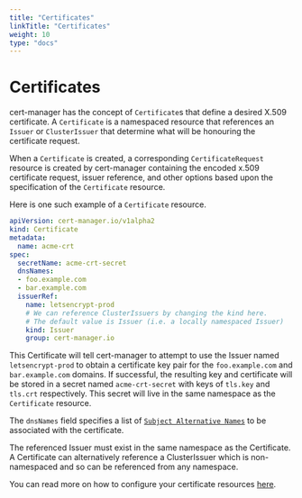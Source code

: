 ```yaml
---
title: "Certificates"
linkTitle: "Certificates"
weight: 10
type: "docs"
---
```


# Certificates

cert-manager has the concept of `Certificate`s that define a desired X.509
certificate. A `Certificate` is a namespaced resource that references an
`Issuer` or `ClusterIssuer` that determine what will be honouring the
certificate request.

When a `Certificate` is created, a corresponding `CertificateRequest` resource is
created by cert-manager containing the encoded x.509 certificate request, issuer
reference, and other options based upon the specification of the `Certificate`
resource.

Here is one such example of a `Certificate` resource.

```yaml
apiVersion: cert-manager.io/v1alpha2
kind: Certificate
metadata:
  name: acme-crt
spec:
  secretName: acme-crt-secret
  dnsNames:
  - foo.example.com
  - bar.example.com
  issuerRef:
    name: letsencrypt-prod
    # We can reference ClusterIssuers by changing the kind here.
    # The default value is Issuer (i.e. a locally namespaced Issuer)
    kind: Issuer
    group: cert-manager.io
```

This Certificate will tell cert-manager to attempt to use the Issuer named
`letsencrypt-prod` to obtain a certificate key pair for the `foo.example.com`
and `bar.example.com` domains. If successful, the resulting key and certificate
will be stored in a secret named `acme-crt-secret` with keys of `tls.key` and
`tls.crt` respectively. This secret will live in the same namespace as the
`Certificate` resource.

The `dnsNames` field specifies a list of [`Subject Alternative
Names`](https://en.wikipedia.org/wiki/Subject_Alternative_Name) to be associated
with the certificate.

The referenced Issuer must exist in the same namespace as the Certificate.
A Certificate can alternatively reference a ClusterIssuer which is
non-namespaced and so can be referenced from any namespace.

You can read more on how to configure your certificate resources
[here](../configuration/certificates.md).
